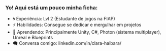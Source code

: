 ### Yo! Aqui está um pouco minha ficha:

- 🌀 Experiência: Lvl 2 (Estudante de jogos na FIAP)  
- ⚡ Habilidades: Consegue se dedicar e mergulhar em projetos  
- 🌱 Aprendendo: Principalmente Unity, C#, Photon (sistema multiplayer), Unreal e Blueprints
- 🗨️ Conversa comigo: linkedin.com/in/clara-haibara/
